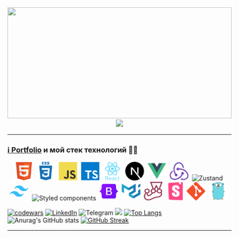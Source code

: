 <div align="center">
  <img src="https://media.giphy.com/media/dWesBcTLavkZuG35MI/giphy.gif" width="100%" height="250"  />
  <img src="https://readme-typing-svg.herokuapp.com?color=blue&lines=Hi,+I`m+Viktor+-+Frontend+developer.">
</div>

---
### <a href='http://viktorchizh.github.io/portfolio/'>ℹ Portfolio</a> и мой стек технологий 👨‍💻
<div align="center"> 
   <img src="https://github.com/devicons/devicon/blob/master/icons/html5/html5-original.svg" title="HTML5" alt="HTML5" width="42" height="42"/>&nbsp;
   <img src="https://github.com/devicons/devicon/blob/master/icons/css3/css3-plain-wordmark.svg"  title="CSS, SCSS, SASS" alt="CSS, SCSS, SASS" width="42" height="42"/>&nbsp;
   <img src="https://github.com/devicons/devicon/blob/master/icons/javascript/javascript-original.svg" title="JavaScript" alt="JavaScript" width="42" height="42"/>&nbsp;
   <img src="https://github.com/devicons/devicon/blob/master/icons/typescript/typescript-plain.svg" title="TypeScript" alt="TypeScript" width="42" height="42"/>&nbsp;
   <img src="https://github.com/devicons/devicon/blob/master/icons/react/react-original-wordmark.svg" title="React" alt="React" width="42" height="42"/>&nbsp;
   <img src="https://github.com/devicons/devicon/blob/master/icons/nextjs/nextjs-plain.svg" title="NextJs" alt="NextJs" width="42" height="42"/>&nbsp;
   <img src="https://github.com/devicons/devicon/blob/master/icons/vuejs/vuejs-original.svg" title="Vue" alt="Vue" width="42" height="42"/>&nbsp;
   <img src="https://github.com/devicons/devicon/blob/master/icons/redux/redux-original.svg" title="Redux, RTK, RTK-query" alt="Redux, RTK, RTK-query" width="42" height="42"/>&nbsp;
   <img src="https://github.com/pmndrs/zustand/blob/main/examples/demo/public/logo192.png" title="Zustand" alt="Zustand" width="42" height="42"/>&nbsp;
   <img src="https://github.com/devicons/devicon/blob/master/icons/tailwindcss/tailwindcss-original.svg" title="tailwindcss" alt="tailwindcss" width="42" height="42"/>&nbsp;
   <img src="https://avatars.githubusercontent.com/u/20658825?s=48&v=4" title="Styled components" alt="Styled components" width="42" height="42"/>&nbsp;
   <img src="https://github.com/devicons/devicon/blob/master/icons/bootstrap/bootstrap-original.svg" title="Bootstrap" alt="Bootstrap" width="42" height="42"/>&nbsp;
   <img src="https://github.com/devicons/devicon/blob/master/icons/materialui/materialui-original.svg" title="MaterialUI" alt="MaterialUI" width="42" height="42"/>&nbsp;
   <img src="https://github.com/devicons/devicon/blob/master/icons/jest/jest-plain.svg" title="Jest" alt="Jest" width="42" height="42"/>&nbsp;
   <img src="https://github.com/devicons/devicon/blob/master/icons/storybook/storybook-original.svg" title="Storybook" alt="Storybook" width="42" height="42"/>
   <img src="https://github.com/devicons/devicon/blob/master/icons/git/git-original.svg" title="Git" alt="Git" width="42" height="42"/>&nbsp;
   <img src="https://github.com/devicons/devicon/blob/master/icons/go/go-original.svg" title="Go" alt="Go" width="42" height="42"/>&nbsp;
</div>
<!-- 🎯 Моя цель: стать Full-stack developer </br>-->
<!-- 🌐 Командные проекты:</br>
&nbsp;&nbsp;&nbsp;&nbsp;🌍 Relocate (private) https://github.com/relotech </br>
&nbsp;&nbsp;&nbsp;&nbsp;🎡 Nyan-Dash (private) https://github.com/Nyan-Dash </br>
&nbsp;&nbsp;&nbsp;&nbsp;🎴 Inctagram https://github.com/somegram-frontend </br>
&nbsp;&nbsp;&nbsp;&nbsp;🃏 FlashCards https://github.com/Arenelin/-flash-cards- </br>
&nbsp;&nbsp;&nbsp;&nbsp;🍷 AddWine (private) https://github.com/add-wine</br>
&nbsp;&nbsp;&nbsp;&nbsp;🏡 Grand-Real-Estate (private) https://github.com/Grand-Real-Estate </br> -->

[![codewars](https://www.codewars.com/users/ViktorChizh/badges/large)](https://www.codewars.com/users/ViktorChizh) <a href="https://www.linkedin.com/in/ViktorChizh/"><img width="122" src="https://img.shields.io/badge/LinkedIn-blue?style=for-the-badge&logo=linkedin&logoColor=white" alt="LinkedIn"/></a>&nbsp;<a href="https://t.me/ViktorChizh"></a><img width="122" src="https://img.shields.io/badge/Telegram-blue?style=for-the-badge&logo=telegram&logoColor=white" alt="Telegram"/>&nbsp;![](https://komarev.com/ghpvc/?username=ViktorChizh&style=for-the-badge) 
[![Top Langs](https://github-readme-stats.vercel.app/api/top-langs/?username=ViktorChizh&langs_count=8&border_radius=10&show_owner=true&layout=compact&size_weight=1&card_width=310&theme=github_dark_dimmed)](https://github.com/anuraghazra/github-readme-stats)&nbsp;![Anurag's GitHub stats](https://github-readme-stats.vercel.app/api?username=ViktorChizh&theme=github_dark_dimmed&border_radius=10&show_icons=true&hide_rank=true&line_height=24)&nbsp;[![GitHub Streak](https://streak-stats.demolab.com?user=ViktorChizh&theme=github_dark_dimmed&border_radius=10&mode=weekly&card_height=190&card_width=210&hide_longest_streak=true)](https://git.io/streak-stats)

<!-- ℹ️ 🎯🛠️📲💫👨‍💻🌍 🖥️++💻 micro small-->
<!-- <img src="https://upload.wikimedia.org/wikipedia/commons/thumb/9/9a/Visual_Studio_Code_1.50_icon.svg/120px-Visual_Studio_Code_1.50_icon.svg.png" title="VScode" alt="VScode" width="42" height="42"/>&nbsp; -->
<!-- <img src="https://github.com/devicons/devicon/blob/master/icons/webstorm/webstorm-original.svg" title="WebStorm" alt="WebStorm" width="42" height="42"/>&nbsp; -->
<!-- <img src="https://github.com/devicons/devicon/blob/master/icons/sass/sass-original.svg" title="SASS" alt="SASS" width="42" height="42"/>&nbsp;-->
<!--  <img src="https://upload.wikimedia.org/wikipedia/commons/6/6f/Sql_database_shortcut_icon.png" title="SQL" alt="SQL" width="42" height="42"/>&nbsp;-->
<!--  <img src="https://github.com/devicons/devicon/blob/master/icons/python/python-original.svg" title="Python" alt="Python" width="42" height="42"/>&nbsp;-->
<!--  <img src="https://avatars.githubusercontent.com/u/27804?s=48&v=4" title="Django" alt="Django" width="42" height="42"/>&nbsp;-->
<!--  <img src="https://upload.wikimedia.org/wikipedia/commons/thumb/c/c2/GitHub_Invertocat_Logo.svg/500px-GitHub_Invertocat_Logo.svg.png" title="GitHub" alt="GitHub" width="42" height="42"/> -->
<!--   <img src="https://redux-saga.js.org//img/Redux-Saga-Logo-Portrait.png" title="Redux-Saga" alt="Redux-Saga" width="42" height="42"/>&nbsp;-->
<!--   <img src="https://github.com/devicons/devicon/blob/master/icons/postman/postman-original.svg" title="Postman" alt="Postman" width="42" height="42"/>&nbsp;-->
<!--   <img src="https://github.com/devicons/devicon/blob/master/icons/mobx/mobx-plain.svg" title="MobX" alt="MobX" width="42" height="42"/>&nbsp;-->
---
